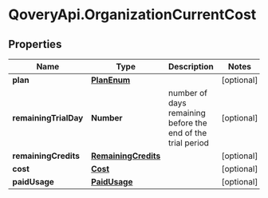 # QoveryApi.OrganizationCurrentCost

## Properties

Name | Type | Description | Notes
------------ | ------------- | ------------- | -------------
**plan** | [**PlanEnum**](PlanEnum.md) |  | [optional] 
**remainingTrialDay** | **Number** | number of days remaining before the end of the trial period | [optional] 
**remainingCredits** | [**RemainingCredits**](RemainingCredits.md) |  | [optional] 
**cost** | [**Cost**](Cost.md) |  | [optional] 
**paidUsage** | [**PaidUsage**](PaidUsage.md) |  | [optional] 


